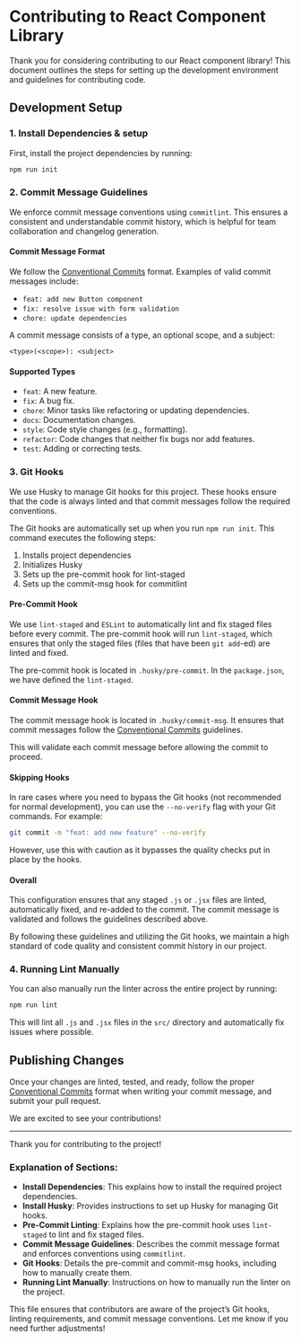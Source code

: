 # Contributing to React Component Library

Thank you for considering contributing to our React component library! This document outlines the steps for setting up the development environment and guidelines for contributing code.

## Development Setup

### 1. Install Dependencies & setup

First, install the project dependencies by running:

```bash
npm run init
```

### 2. Commit Message Guidelines

We enforce commit message conventions using `commitlint`. This ensures a consistent and understandable commit history, which is helpful for team collaboration and changelog generation.

#### Commit Message Format

We follow the [Conventional Commits](https://www.conventionalcommits.org/) format. Examples of valid commit messages include:

- `feat: add new Button component`
- `fix: resolve issue with form validation`
- `chore: update dependencies`

A commit message consists of a type, an optional scope, and a subject:

```
<type>(<scope>): <subject>
```

#### Supported Types

- `feat`: A new feature.
- `fix`: A bug fix.
- `chore`: Minor tasks like refactoring or updating dependencies.
- `docs`: Documentation changes.
- `style`: Code style changes (e.g., formatting).
- `refactor`: Code changes that neither fix bugs nor add features.
- `test`: Adding or correcting tests.

### 3. Git Hooks

We use Husky to manage Git hooks for this project. These hooks ensure that the code is always linted and that commit messages follow the required conventions.

The Git hooks are automatically set up when you run `npm run init`. This command executes the following steps:

1. Installs project dependencies
2. Initializes Husky
3. Sets up the pre-commit hook for lint-staged
4. Sets up the commit-msg hook for commitlint

#### Pre-Commit Hook

We use `lint-staged` and `ESLint` to automatically lint and fix staged files before every commit. The pre-commit hook will run `lint-staged`, which ensures that only the staged files (files that have been `git add`-ed) are linted and fixed.

The pre-commit hook is located in `.husky/pre-commit`.
In the `package.json`, we have defined the `lint-staged`.

#### Commit Message Hook

The commit message hook is located in `.husky/commit-msg`. It ensures that commit messages follow the [Conventional Commits](https://www.conventionalcommits.org/) guidelines.

This will validate each commit message before allowing the commit to proceed.

#### Skipping Hooks

In rare cases where you need to bypass the Git hooks (not recommended for normal development), you can use the `--no-verify` flag with your Git commands. For example:

```bash
git commit -m "feat: add new feature" --no-verify
```

However, use this with caution as it bypasses the quality checks put in place by the hooks.

#### **Overall**

This configuration ensures that any staged `.js` or `.jsx` files are linted, automatically fixed, and re-added to the commit. The commit message is validated and follows the guidelines described above.

By following these guidelines and utilizing the Git hooks, we maintain a high standard of code quality and consistent commit history in our project.

### 4. Running Lint Manually

You can also manually run the linter across the entire project by running:

```bash
npm run lint
```

This will lint all `.js` and `.jsx` files in the `src/` directory and automatically fix issues where possible.

## Publishing Changes

Once your changes are linted, tested, and ready, follow the proper [Conventional Commits](https://www.conventionalcommits.org/) format when writing your commit message, and submit your pull request.

We are excited to see your contributions!

---

Thank you for contributing to the project!

### Explanation of Sections:

- **Install Dependencies**: This explains how to install the required project dependencies.
- **Install Husky**: Provides instructions to set up Husky for managing Git hooks.
- **Pre-Commit Linting**: Explains how the pre-commit hook uses `lint-staged` to lint and fix staged files.
- **Commit Message Guidelines**: Describes the commit message format and enforces conventions using `commitlint`.
- **Git Hooks**: Details the pre-commit and commit-msg hooks, including how to manually create them.
- **Running Lint Manually**: Instructions on how to manually run the linter on the project.

This file ensures that contributors are aware of the project’s Git hooks, linting requirements, and commit message conventions. Let me know if you need further adjustments!